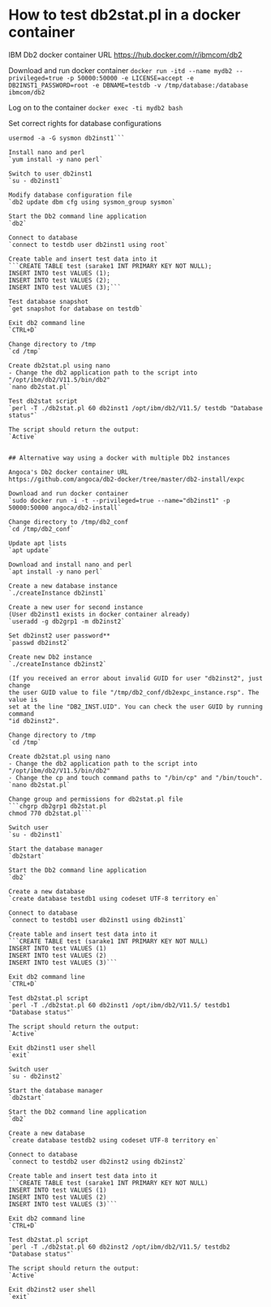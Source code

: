 # How to test db2stat.pl in a docker container

IBM Db2 docker container URL
https://hub.docker.com/r/ibmcom/db2

Download and run docker container
`docker run -itd --name mydb2 --privileged=true -p 50000:50000 -e LICENSE=accept -e DB2INST1_PASSWORD=root -e DBNAME=testdb -v /tmp/database:/database ibmcom/db2`

Log on to the container
`docker exec -ti mydb2 bash`

Set correct rights for database configurations
```groupadd sysmon
usermod -a -G sysmon db2inst1```

Install nano and perl
`yum install -y nano perl`

Switch to user db2inst1
`su - db2inst1`

Modify database configuration file
`db2 update dbm cfg using sysmon_group sysmon`

Start the Db2 command line application
`db2`

Connect to database
`connect to testdb user db2inst1 using root`

Create table and insert test data into it
```CREATE TABLE test (sarake1 INT PRIMARY KEY NOT NULL);
INSERT INTO test VALUES (1);
INSERT INTO test VALUES (2);
INSERT INTO test VALUES (3);```

Test database snapshot
`get snapshot for database on testdb`

Exit db2 command line
`CTRL+D`

Change directory to /tmp
`cd /tmp`

Create db2stat.pl using nano
- Change the db2 application path to the script into "/opt/ibm/db2/V11.5/bin/db2"
`nano db2stat.pl`

Test db2stat script
`perl -T ./db2stat.pl 60 db2inst1 /opt/ibm/db2/V11.5/ testdb "Database status"`

The script should return the output:
`Active`


## Alternative way using a docker with multiple Db2 instances

Angoca's Db2 docker container URL
https://github.com/angoca/db2-docker/tree/master/db2-install/expc

Download and run docker container
`sudo docker run -i -t --privileged=true --name="db2inst1" -p 50000:50000 angoca/db2-install`

Change directory to /tmp/db2_conf
`cd /tmp/db2_conf`

Update apt lists
`apt update`

Download and install nano and perl
`apt install -y nano perl`

Create a new database instance
`./createInstance db2inst1`

Create a new user for second instance
(User db2inst1 exists in docker container already)
`useradd -g db2grp1 -m db2inst2`

Set db2inst2 user password**
`passwd db2inst2`

Create new Db2 instance
`./createInstance db2inst2`

(If you received an error about invalid GUID for user "db2inst2", just change
the user GUID value to file "/tmp/db2_conf/db2expc_instance.rsp". The value is
set at the line "DB2_INST.UID". You can check the user GUID by running command
"id db2inst2".

Change directory to /tmp
`cd /tmp`

Create db2stat.pl using nano
- Change the db2 application path to the script into "/opt/ibm/db2/V11.5/bin/db2"
- Change the cp and touch command paths to "/bin/cp" and "/bin/touch".
`nano db2stat.pl`

Change group and permissions for db2stat.pl file
```chgrp db2grp1 db2stat.pl
chmod 770 db2stat.pl```

Switch user
`su - db2inst1`

Start the database manager
`db2start`

Start the Db2 command line application
`db2`

Create a new database
`create database testdb1 using codeset UTF-8 territory en`

Connect to database
`connect to testdb1 user db2inst1 using db2inst1`

Create table and insert test data into it
```CREATE TABLE test (sarake1 INT PRIMARY KEY NOT NULL)
INSERT INTO test VALUES (1)
INSERT INTO test VALUES (2)
INSERT INTO test VALUES (3)```

Exit db2 command line
`CTRL+D`

Test db2stat.pl script
`perl -T ./db2stat.pl 60 db2inst1 /opt/ibm/db2/V11.5/ testdb1 "Database status"`

The script should return the output:
`Active`

Exit db2inst1 user shell
`exit`

Switch user
`su - db2inst2`

Start the database manager
`db2start`

Start the Db2 command line application
`db2`

Create a new database
`create database testdb2 using codeset UTF-8 territory en`

Connect to database
`connect to testdb2 user db2inst2 using db2inst2`

Create table and insert test data into it
```CREATE TABLE test (sarake1 INT PRIMARY KEY NOT NULL)
INSERT INTO test VALUES (1)
INSERT INTO test VALUES (2)
INSERT INTO test VALUES (3)```

Exit db2 command line
`CTRL+D`

Test db2stat.pl script
`perl -T ./db2stat.pl 60 db2inst2 /opt/ibm/db2/V11.5/ testdb2 "Database status"`

The script should return the output:
`Active`

Exit db2inst2 user shell
`exit`
